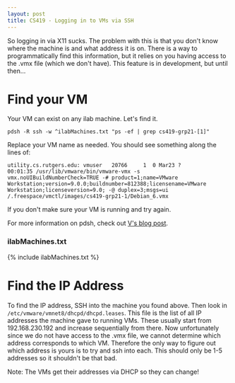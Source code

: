 ```yaml
---
layout: post
title: CS419 - Logging in to VMs via SSH
---
```


So logging in via X11 sucks. The problem with this is that you don't know where the machine is and what address it is on. There is a way to programmatically find this information, but it relies on you having access to the .vmx file (which we don't have). This feature is in development, but until then...

# Find your VM
Your VM can exist on any ilab machine. Let's find it.

```
pdsh -R ssh -w ^ilabMachines.txt "ps -ef | grep cs419-grp21-[1]"
```

Replace your VM name as needed. You should see something along the lines of:

```
utility.cs.rutgers.edu: vmuser   20766     1  0 Mar23 ?        00:01:35 /usr/lib/vmware/bin/vmware-vmx -s vmx.noUIBuildNumberCheck=TRUE -# product=1;name=VMware Workstation;version=9.0.0;buildnumber=812388;licensename=VMware Workstation;licenseversion=9.0; -@ duplex=3;msgs=ui /.freespace/vmctl/images/cs419-grp21-1/Debian_6.vmx
```

If you don't make sure your VM is running and try again.

For more information on pdsh, check out [V's blog post](http://vverma.net/use-pdsh-to-shell-into-multiple-hosts.html).

### ilabMachines.txt

{% include ilabMachines.txt %}

# Find the IP Address
To find the IP address, SSH into the machine you found above. Then look in `/etc/vmware/vmnet8/dhcpd/dhcpd.leases`. This file is the list of all IP addresses the machine gave to running VMs. These usually start from 192.168.230.192 and increase sequentially from there. Now unfortunately since we do not have access to the .vmx file, we cannot determine which address corresponds to which VM. Therefore the only way to figure out which address is yours is to try and ssh into each. This should only be 1-5 addresses so it shouldn't be that bad.

Note: The VMs get their addresses via DHCP so they can change!
